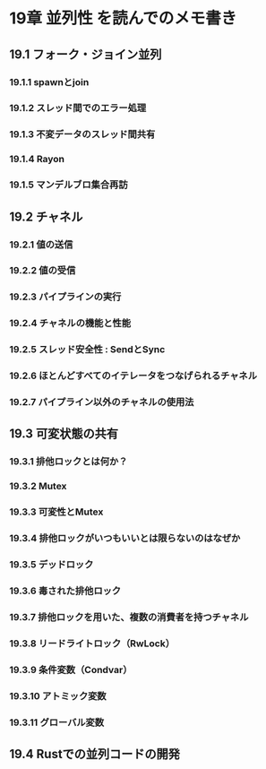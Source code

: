 # 19章 並列性 を読んでのメモ書き

## 19.1 フォーク・ジョイン並列
### 19.1.1 spawnとjoin
### 19.1.2 スレッド間でのエラー処理
### 19.1.3 不変データのスレッド間共有
### 19.1.4 Rayon
### 19.1.5 マンデルブロ集合再訪
## 19.2 チャネル
### 19.2.1 値の送信
### 19.2.2 値の受信
### 19.2.3 パイプラインの実行
### 19.2.4 チャネルの機能と性能
### 19.2.5 スレッド安全性 : SendとSync
### 19.2.6 ほとんどすべてのイテレータをつなげられるチャネル
### 19.2.7 パイプライン以外のチャネルの使用法
## 19.3 可変状態の共有
### 19.3.1 排他ロックとは何か？
### 19.3.2 Mutex<T>
### 19.3.3 可変性とMutex
### 19.3.4 排他ロックがいつもいいとは限らないのはなぜか
### 19.3.5 デッドロック
### 19.3.6 毒された排他ロック
### 19.3.7 排他ロックを用いた、複数の消費者を持つチャネル
### 19.3.8 リードライトロック（RwLock<T>）
### 19.3.9 条件変数（Condvar）
### 19.3.10 アトミック変数
### 19.3.11 グローバル変数
## 19.4 Rustでの並列コードの開発